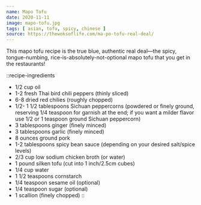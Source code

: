 ```yaml
---
name: Mapo Tofu
date: 2020-11-11
image: mapo-tofu.jpg
tags: [ asian, tofu, spicy, chinese ]
source: https://thewoksoflife.com/ma-po-tofu-real-deal/
---
```


This mapo tofu recipe is the true blue, authentic real deal—the spicy, tongue-numbing, rice-is-absolutely-not-optional mapo tofu that you get in the restaurants!

<!--more-->

::recipe-ingredients
- 1/2 cup oil
- 1-2 fresh Thai bird chili peppers (thinly sliced)
- 6-8 dried red chilies (roughly chopped)
- 1/2- 1 1/2 tablespoons Sichuan peppercorns (powdered or finely ground, reserving 1/4 teaspoon for garnish at the end; if you want a milder flavor use 1/2 or 1 teaspoon ground Sichuan peppercorn)
- 3 tablespoons ginger (finely minced)
- 3 tablespoons garlic (finely minced)
- 8 ounces ground pork
- 1-2 tablespoons spicy bean sauce (depending on your desired salt/spice levels)
- 2/3 cup low sodium chicken broth (or water)
- 1 pound silken tofu (cut into 1 inch/2.5cm cubes)
- 1/4 cup water
- 1 1/2 teaspoons cornstarch
- 1/4 teaspoon sesame oil (optional)
- 1/4 teaspoon sugar (optional)
- 1 scallion (finely chopped)
::

